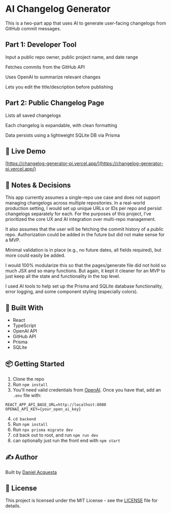 # AI Changelog Generator

This is a two-part app that uses AI to generate user-facing changelogs from GitHub commit messages.

## Part 1: Developer Tool

Input a public repo owner, public project name, and date range

Fetches commits from the GitHub API

Uses OpenAI to summarize relevant changes

Lets you edit the title/description before publishing

## Part 2: Public Changelog Page

Lists all saved changelogs

Each changelog is expandable, with clean formatting

Data persists using a lightweight SQLite DB via Prisma

## 🚀 Live Demo

[https://changelog-generator-pi.vercel.app/](https://changelog-generator-pi.vercel.app/)

## 🧠 Notes & Decisions

This app currently assumes a single-repo use case and does not support managing changelogs across multiple repositories. In a real-world production setting, I would set up unique URLs or IDs per repo and persist changelogs separately for each. For the purposes of this project, I’ve prioritized the core UX and AI integration over multi-repo management.

It also assumes that the user will be fetching the commit history of a _public_ repo. Authorization could be added in the future but did not make sense for a MVP.

Minimal validation is in place (e.g., no future dates, all fields required), but more could easily be added.

I would 100% modularize this so that the pages/generate file did not hold so much JSX and so many functions. But again, it kept it cleaner for an MVP to just keep all the state and functionality in the top level.

I used AI tools to help set up the Prisma and SQLite database functionality, error logging, and some component styling (especially colors).

## 🔧 Built With

-   React
-   TypeScript
-   OpenAI API
-   GitHub API
-   Prisma
-   SQLite

## 📦 Getting Started

1. Clone the repo
2. Run `npm install`
3. You'll need valid credentials from [OpenAI](https://platform.openai.com/docs/overview). Once you have that, add an `.env` file with:

```
REACT_APP_API_BASE_URL=http://localhost:8080
OPENAI_API_KEY={your_open_ai_key}
```

4. `cd backend`
5. Run `npm install`
6. Run `npx prisma migrate dev`
7. cd back out to root, and run `npm run dev`
8. can optionally just run the front end with `npm start`

## ✍️ Author

Built by [Daniel Acquesta](https://danielacquesta.dev)

## 📄 License

This project is licensed under the MIT License - see the [LICENSE](LICENSE) file for details.
